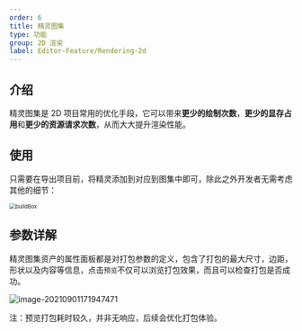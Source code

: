 ```yaml
---
order: 6
title: 精灵图集
type: 功能
group: 2D 渲染
label: Editor-Feature/Rendering-2d
---
```


## 介绍

精灵图集是 2D 项目常用的优化手段，它可以带来**更少的绘制次数**，**更少的显存占用**和**更少的资源请求次数**，从而大大提升渲染性能。

## 使用

只需要在导出项目前，将精灵添加到对应到图集中即可，除此之外开发者无需考虑其他的细节：

<img src="https://gw.alipayobjects.com/zos/OasisHub/29140fd3-54ff-450c-8e56-4f499328feb8/buildBox.gif" alt="buildBox" style="zoom: 67%;" />

## 参数详解

精灵图集资产的属性面板都是对打包参数的定义，包含了打包的最大尺寸，边距，形状以及内容等信息，点击`预览`不仅可以浏览打包效果，而且可以检查打包是否成功。

![image-20210901171947471](https://gw.alipayobjects.com/zos/OasisHub/2693707d-4021-4fce-9e05-37f3061306bc/image-20210901171947471.png)

注：预览打包耗时较久，并非无响应，后续会优化打包体验。
